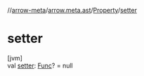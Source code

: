 //[arrow-meta](../../../index.md)/[arrow.meta.ast](../index.md)/[Property](index.md)/[setter](setter.md)

# setter

[jvm]\
val [setter](setter.md): [Func](../-func/index.md)? = null
